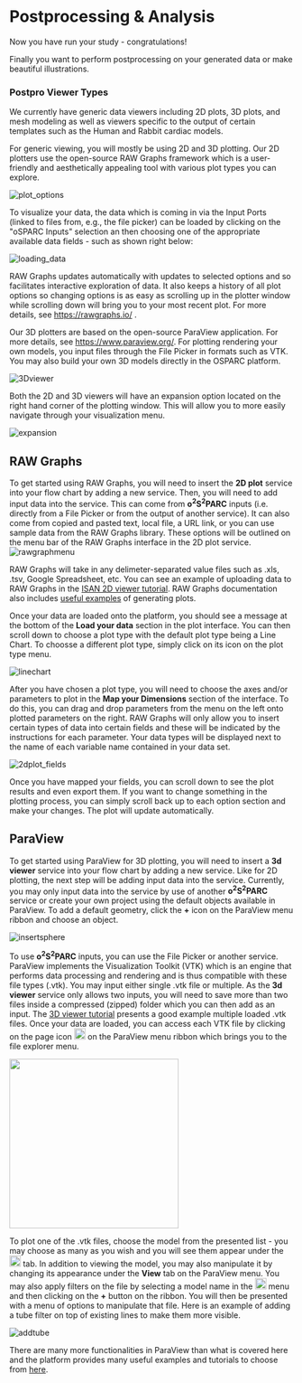 # Postprocessing & Analysis

Now you have run your study - congratulations!

Finally you want to perform postprocessing on your generated data or make beautiful illustrations.

### Postpro Viewer Types
We currently have generic data viewers including 2D plots, 3D plots, and mesh modeling as well as viewers specific to the output of certain templates such as the Human and Rabbit cardiac models.

For generic viewing, you will mostly be using 2D and 3D plotting. Our 2D plotters use the open-source RAW Graphs framework which is a user-friendly and aesthetically appealing tool with various plot types you can explore.

![plot_options](https://user-images.githubusercontent.com/32800795/61494243-f076c100-a9b5-11e9-859c-ff57d2eeb97f.JPG)

<!-- ':size=700%' -->

To visualize your data, the data which is coming in via the Input Ports (linked to files from, e.g., the file picker) can be loaded by clicking on the "oSPARC Inputs" selection an then choosing one of the appropriate available data fields - such as shown right below:

![loading_data](https://user-images.githubusercontent.com/32800795/61495334-0afe6980-a9b9-11e9-9f24-ebd7020ed956.gif)

RAW Graphs updates automatically with updates to selected options and so facilitates interactive exploration of data. It also keeps a history of all plot options so changing options is as easy as scrolling up in the plotter window while scrolling down will bring you to your most recent plot. For more details, see https://rawgraphs.io/ .

Our 3D plotters are based on the open-source ParaView application. For more details, see https://www.paraview.org/. For plotting rendering your own models, you input files through the File Picker in formats such as VTK. You may also build your own 3D models directly in the OSPARC platform.

![3Dviewer](https://user-images.githubusercontent.com/32800795/61494425-6a0eaf00-a9b6-11e9-91de-d6f111d2c088.JPG)

Both the 2D and 3D viewers will have an expansion option located on the right hand corner of the plotting window. This will allow you to more easily navigate through your visualization menu.

![expansion](https://user-images.githubusercontent.com/32800795/61494426-6a0eaf00-a9b6-11e9-9dd9-a25725802c12.jpg)

## RAW Graphs

To get started using RAW Graphs, you will need to insert the __2D plot__ service into your flow chart by adding a new service. Then, you will need to add input data into the service. This can come from **o<sup>2</sup>S<sup>2</sup>PARC** inputs (i.e. directly from a File Picker or from the output of another service). It can also come from copied and pasted text, local file, a URL link, or you can use sample data from the RAW Graphs library. These options will be outlined on the menu bar of the RAW Graphs interface in the 2D plot service. 
![rawgraphmenu](https://user-images.githubusercontent.com/28002886/61881175-73d46d00-aef6-11e9-8927-20b8e0c47bb9.JPG)

RAW Graphs will take in any delimeter-separated value files such as .xls, .tsv, Google Spreadsheet, etc. You can see an example of uploading data to RAW Graphs in the [ISAN 2D viewer tutorial](/docs/isan_studies___tutorials/2d_plot.md). RAW Graphs documentation also includes [useful examples](https://rawgraphs.io/learning/) of generating plots. 

Once your data are loaded onto the platform, you should see a message at the bottom of the __Load your data__ section in the plot interface. You can then scroll down to choose a plot type with the default plot type being a Line Chart. To choosse a different plot type, simply click on its icon on the plot type menu.

![linechart](https://user-images.githubusercontent.com/28002886/61883241-599c8e00-aefa-11e9-8c63-4c25881cadbf.jpg)

After you have chosen a plot type, you will need to choose the axes and/or parameters to plot in the __Map your Dimensions__ section of the interface. To do this, you can drag and drop parameters from the menu on the left onto plotted parameters on the right. RAW Graphs will only allow you to insert certain types of data into certain fields and these will be indicated by the instructions for each parameter. Your data types will be displayed next to the name of each variable name contained in your data set. 

![2dplot_fields](https://user-images.githubusercontent.com/28002886/61882267-6d46f500-aef8-11e9-9a53-7885ffba6ece.JPG)

Once you have mapped your fields, you can scroll down to see the plot results and even export them. If you want to change something in the plotting process, you can simply scroll back up to each option section and make your changes. The plot will update automatically. 

## ParaView
To get started using ParaView for 3D plotting, you will need to insert a __3d viewer__ service into your flow chart by adding a new service. Like for 2D plotting, the next step will be adding input data into the service. Currently, you may only input data into the service by use of another **o<sup>2</sup>S<sup>2</sup>PARC** service or create your own project using the default objects available in ParaView. To add a default geometry, click the __+__ icon on the ParaView menu ribbon and choose an object. 

![insertsphere](https://user-images.githubusercontent.com/28002886/61885892-eb0dff00-aefe-11e9-919f-79cb8aa47b3f.gif)

To use **o<sup>2</sup>S<sup>2</sup>PARC** inputs, you can use the File Picker or another service. ParaView implements the Visualization Toolkit (VTK) which is an engine that performs data processing and rendering and is thus compatible with these file types (.vtk). You may input either single .vtk file or multiple. As the __3d viewer__ service only allows two inputs, you will need to save more than two files inside a compressed (zipped) folder which you can then add as an input. The [3D viewer tutorial](/docs/isan_studies___tutorials/anatomical_viewer.md) presents a good example multiple loaded .vtk files. Once your data are loaded, you can access each VTK file by clicking on the page icon <img src="https://user-images.githubusercontent.com/28002886/61887613-468dbc00-af02-11e9-9a0e-052130923d7e.JPG" width="20"> on the ParaView menu ribbon which brings you to the file explorer menu. 

<img src="https://user-images.githubusercontent.com/28002886/61886421-fdd50380-aeff-11e9-87a3-839645405c9a.JPG" width="300">

To plot one of the .vtk files, choose the model from the presented list - you may choose as many as you wish and you will see them appear under the <img src="https://user-images.githubusercontent.com/28002886/61887935-e5b2b380-af02-11e9-9aa6-645b31c366ee.JPG" width="20"> tab. In addition to viewing the model, you may also manipulate it by changing its appearance under the __View__ tab on the ParaView menu. You may also apply filters on the file by selecting a model name in the <img src="https://user-images.githubusercontent.com/28002886/61887935-e5b2b380-af02-11e9-9aa6-645b31c366ee.JPG" width="20">  menu and then clicking on the __+__ button on the ribbon. You will then be presented with a menu of options to manipulate that file. Here is an example of adding a tube filter on top of existing lines to make them more visible.

![addtube](https://user-images.githubusercontent.com/28002886/61888639-31b22800-af04-11e9-8245-88d075170aa7.gif)

There are many more functionalities in ParaView than what is covered here and the platform provides many useful examples and tutorials to choose from [here](https://www.paraview.org/Wiki/The_ParaView_Tutorial).







